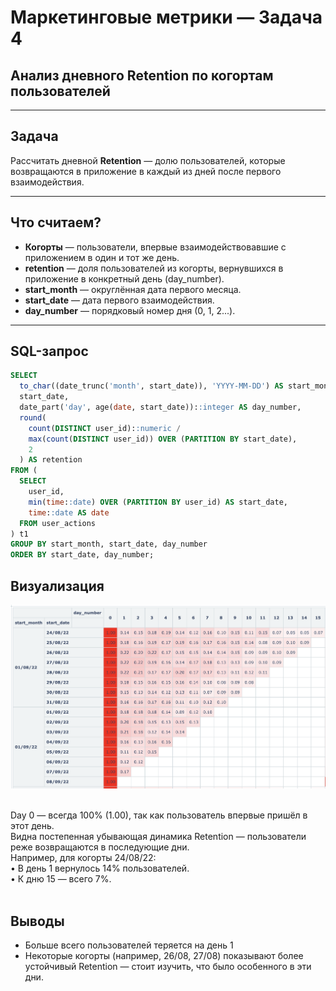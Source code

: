 # Маркетинговые метрики — Задача 4

## Анализ дневного Retention по когортам пользователей

---

## Задача

Рассчитать дневной **Retention** — долю пользователей, которые возвращаются в приложение в каждый из дней после первого взаимодействия.

---

## Что считаем?

- **Когорты** — пользователи, впервые взаимодействовавшие с приложением в один и тот же день.
- **retention** — доля пользователей из когорты, вернувшихся в приложение в конкретный день (day_number).
- **start_month** — округлённая дата первого месяца.
- **start_date** — дата первого взаимодействия.
- **day_number** — порядковый номер дня (0, 1, 2...).

---

## SQL-запрос

```sql
SELECT
  to_char((date_trunc('month', start_date)), 'YYYY-MM-DD') AS start_month,
  start_date,
  date_part('day', age(date, start_date))::integer AS day_number,
  round(
    count(DISTINCT user_id)::numeric /
    max(count(DISTINCT user_id)) OVER (PARTITION BY start_date),
    2
  ) AS retention
FROM (
  SELECT
    user_id,
    min(time::date) OVER (PARTITION BY user_id) AS start_date,
    time::date AS date
  FROM user_actions
) t1
GROUP BY start_month, start_date, day_number
ORDER BY start_date, day_number;
```

## Визуализация

![Retention](../img/market_task_4_viz_1.png)<br><br>

Day 0 — всегда 100% (1.00), так как пользователь впервые пришёл в этот день.<br>
Видна постепенная убывающая динамика Retention — пользователи реже возвращаются в последующие дни.<br>
Например, для когорты 24/08/22:<br>
	•	В день 1 вернулось 14% пользователей.<br>
	•	К дню 15 — всего 7%.<br><br>

## Выводы

- Больше всего пользователей теряется на день 1
- Некоторые когорты (например, 26/08, 27/08) показывают более устойчивый Retention — стоит изучить, что было особенного в эти дни.
